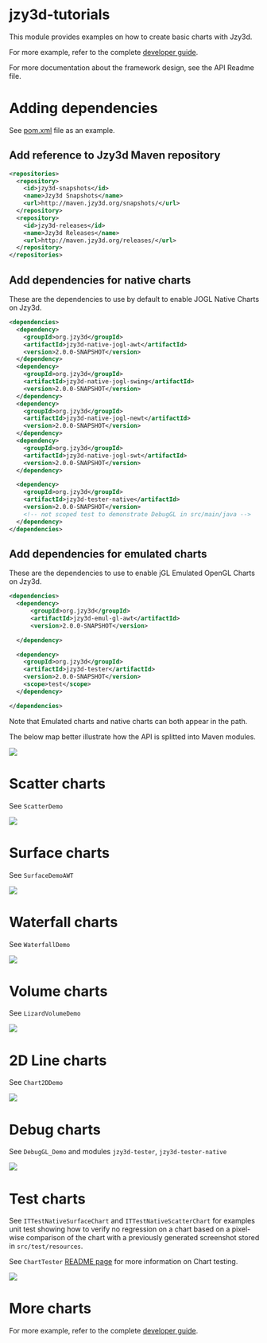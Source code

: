 jzy3d-tutorials
===================

This module provides examples on how to create basic charts with Jzy3d.

For more example, refer to the complete [developer guide](http://jzy3d.org/documentation.php).

For more documentation about the framework design, see the API Readme file.


# Adding dependencies

See [pom.xml](pom.xml) file as an example.

## Add reference to Jzy3d Maven repository

```xml
<repositories>
  <repository>
    <id>jzy3d-snapshots</id>
    <name>Jzy3d Snapshots</name>
    <url>http://maven.jzy3d.org/snapshots/</url>
  </repository>
  <repository>
    <id>jzy3d-releases</id>
    <name>Jzy3d Releases</name>
    <url>http://maven.jzy3d.org/releases/</url>
  </repository>
</repositories>
```

## Add dependencies for native charts

These are the dependencies to use by default to enable JOGL Native Charts on Jzy3d.

```xml
<dependencies>
  <dependency>
    <groupId>org.jzy3d</groupId>
    <artifactId>jzy3d-native-jogl-awt</artifactId>
    <version>2.0.0-SNAPSHOT</version>
  </dependency>
  <dependency>
    <groupId>org.jzy3d</groupId>
    <artifactId>jzy3d-native-jogl-swing</artifactId>
    <version>2.0.0-SNAPSHOT</version>
  </dependency>
  <dependency>
    <groupId>org.jzy3d</groupId>
    <artifactId>jzy3d-native-jogl-newt</artifactId>
    <version>2.0.0-SNAPSHOT</version>
  </dependency>
  <dependency>
    <groupId>org.jzy3d</groupId>
    <artifactId>jzy3d-native-jogl-swt</artifactId>
    <version>2.0.0-SNAPSHOT</version>
  </dependency>

  <dependency>
    <groupId>org.jzy3d</groupId>
    <artifactId>jzy3d-tester-native</artifactId>
    <version>2.0.0-SNAPSHOT</version>
    <!-- not scoped test to demonstrate DebugGL in src/main/java -->
  </dependency>
</dependencies>
```

## Add dependencies for emulated charts

These are the dependencies to use to enable jGL Emulated OpenGL Charts on Jzy3d.

```xml
<dependencies>
  <dependency>
      <groupId>org.jzy3d</groupId>
      <artifactId>jzy3d-emul-gl-awt</artifactId>
      <version>2.0.0-SNAPSHOT</version>

  </dependency>

  <dependency>
    <groupId>org.jzy3d</groupId>
    <artifactId>jzy3d-tester</artifactId>
    <version>2.0.0-SNAPSHOT</version>
    <scope>test</scope>
  </dependency>

</dependencies>
```

Note that Emulated charts and native charts can both appear in the path.

The below map better illustrate how the API is splitted into Maven modules.

<img src="doc/Maven.png"/>

# Scatter charts

See ```ScatterDemo```

<img src="doc/demo-scatter.png"/>

# Surface charts

See ```SurfaceDemoAWT```

<img src="doc/demo-surface.png"/>

# Waterfall charts

See ```WaterfallDemo```

<img src="doc/demo-waterfall.png"/>

# Volume charts

See ```LizardVolumeDemo```

<img src="doc/demo-volume-rotated.png"/>

# 2D Line charts

See ```Chart2DDemo```

<img src="doc/demo-line-2d.png"/>

# Debug charts

See ```DebugGL_Demo``` and modules ```jzy3d-tester```, ```jzy3d-tester-native```

<img src="doc/demo-debug-gl.png"/>


# Test charts

See ```ITTestNativeSurfaceChart``` and ```ITTestNativeScatterChart``` for examples unit test showing how to verify no regression on a chart based on a pixel-wise comparison of the chart with a previously generated screenshot stored in ```src/test/resources```.

See ```ChartTester``` [README page](https://github.com/jzy3d/jzy3d-api/blob/emulgl/jzy3d-tester/README.md) for more information on Chart testing.  

<img src="src/test/resources/ITTestNativeSurfaceChart.png"/>



# More charts

For more example, refer to the complete [developer guide](http://jzy3d.org/documentation.php).
